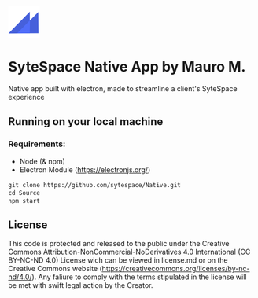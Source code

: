 ![](https://raw.githubusercontent.com/sytespace/Branding/master/Logos/Main/favicon.png)

# SyteSpace Native App by Mauro M.
Native app built with electron, made to streamline a client's SyteSpace experience

## Running on your local machine
### Requirements:
* Node (& npm)
* Electron Module (https://electronjs.org/)

```
git clone https://github.com/sytespace/Native.git
cd Source
npm start
```

## License
This code is protected and released to the public under the Creative Commons Attribution-NonCommercial-NoDerivatives 4.0 International (CC BY-NC-ND 4.0) License wich can be viewed in license.md or on the Creative Commons website (https://creativecommons.org/licenses/by-nc-nd/4.0/). Any faliure to comply with the terms stipulated in the license will be met with swift legal action by the Creator.
